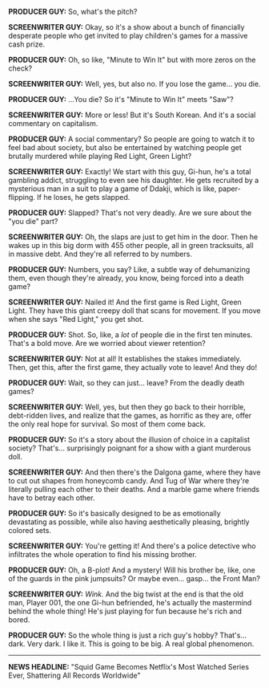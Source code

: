 **PRODUCER GUY:** So, what's the pitch?

**SCREENWRITER GUY:** Okay, so it's a show about a bunch of financially desperate people who get invited to play children's games for a massive cash prize.

**PRODUCER GUY:** Oh, so like, "Minute to Win It" but with more zeros on the check?

**SCREENWRITER GUY:** Well, yes, but also no. If you lose the game... you die.

**PRODUCER GUY:** ...You die? So it's "Minute to Win It" meets "Saw"?

**SCREENWRITER GUY:** More or less! But it's South Korean. And it's a social commentary on capitalism.

**PRODUCER GUY:** A social commentary? So people are going to watch it to feel bad about society, but also be entertained by watching people get brutally murdered while playing Red Light, Green Light?

**SCREENWRITER GUY:** Exactly! We start with this guy, Gi-hun, he's a total gambling addict, struggling to even see his daughter. He gets recruited by a mysterious man in a suit to play a game of Ddakji, which is like, paper-flipping. If he loses, he gets slapped.

**PRODUCER GUY:** Slapped? That's not very deadly. Are we sure about the "you die" part?

**SCREENWRITER GUY:** Oh, the slaps are just to get him in the door. Then he wakes up in this big dorm with 455 other people, all in green tracksuits, all in massive debt. And they're all referred to by numbers.

**PRODUCER GUY:** Numbers, you say? Like, a subtle way of dehumanizing them, even though they're already, you know, being forced into a death game?

**SCREENWRITER GUY:** Nailed it! And the first game is Red Light, Green Light. They have this giant creepy doll that scans for movement. If you move when she says "Red Light," you get shot.

**PRODUCER GUY:** Shot. So, like, a *lot* of people die in the first ten minutes. That's a bold move. Are we worried about viewer retention?

**SCREENWRITER GUY:** Not at all! It establishes the stakes immediately. Then, get this, after the first game, they actually vote to leave! And they do!

**PRODUCER GUY:** Wait, so they can just... leave? From the deadly death games?

**SCREENWRITER GUY:** Well, yes, but then they go back to their horrible, debt-ridden lives, and realize that the games, as horrific as they are, offer the only real hope for survival. So most of them come back.

**PRODUCER GUY:** So it's a story about the illusion of choice in a capitalist society? That's... surprisingly poignant for a show with a giant murderous doll.

**SCREENWRITER GUY:** And then there's the Dalgona game, where they have to cut out shapes from honeycomb candy. And Tug of War where they're literally pulling each other to their deaths. And a marble game where friends have to betray each other.

**PRODUCER GUY:** So it's basically designed to be as emotionally devastating as possible, while also having aesthetically pleasing, brightly colored sets.

**SCREENWRITER GUY:** You're getting it! And there's a police detective who infiltrates the whole operation to find his missing brother.

**PRODUCER GUY:** Oh, a B-plot! And a mystery! Will his brother be, like, one of the guards in the pink jumpsuits? Or maybe even... gasp... the Front Man?

**SCREENWRITER GUY:** *Wink.* And the big twist at the end is that the old man, Player 001, the one Gi-hun befriended, he's actually the mastermind behind the whole thing! He's just playing for fun because he's rich and bored.

**PRODUCER GUY:** So the whole thing is just a rich guy's hobby? That's... dark. Very dark. I like it. This is going to be big. A real global phenomenon.

---

**NEWS HEADLINE:** "Squid Game Becomes Netflix's Most Watched Series Ever, Shattering All Records Worldwide"